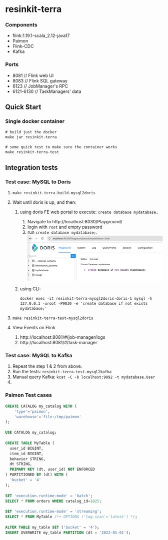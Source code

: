 # resinkit-terra

### Components

- flink:1.19.1-scala_2.12-java17
- Paimon
- Flink-CDC
- Kafka

### Ports

- 8081 // Flink web UI
- 8083 // Flink SQL gateway
- 6123 // JobManager's RPC
- 6121-6130 // TaskManagers' data

## Quick Start

### Single docker container

```shell
# build just the docker
make jar resinkit-terra

# some quick test to make sure the container works
make resinkit-terra-test
```

## Integration tests

### Test case: MySQL to Doris

1. `make resinkit-terra-build-mysql2doris`
2. Wait until doris is up, and then:

   1. using doris FE web portal to execute: `create database mydatabase;`
      1. Navigate to http://localhost:8030/Playground/
      2. login with `root` and empty password
      3. run `create database mydatabase;`. ![alt text](../images/doris_create_mydatabase.png)
   2. using CLI:

      ```shell
      docker exec -it resinkit-terra-mysql2doris-doris-1 mysql -h 127.0.0.1 -uroot -P9030 -e 'create database if not exists mydatabase;'
      ```

3. `make resinkit-terra-test-mysql2doris`
4. View Events on Flink
   1. http://localhost:8081/#/job-manager/logs
   2. http://localhost:8081/#/task-manager

### Test case: MySQL to Kafka

1. Repeat the step 1 & 2 from above.
2. Run the tests: `resinkit-terra-test-mysql2kafka`
3. Manual query Kafka: `kcat -C -b localhost:9092 -t mydatabase.User`
4.

### Paimon Test cases

```sql
CREATE CATALOG my_catalog WITH (
    'type'='paimon',
    'warehouse'='file:/tmp/paimon'
);

USE CATALOG my_catalog;

CREATE TABLE MyTable (
  user_id BIGINT,
  item_id BIGINT,
  behavior STRING,
  dt STRING,
  PRIMARY KEY (dt, user_id) NOT ENFORCED
) PARTITIONED BY (dt) WITH (
  'bucket' = '4'
);

SET 'execution.runtime-mode' = 'batch';
SELECT * FROM orders WHERE catalog_id=1025;

SET 'execution.runtime-mode' = 'streaming';
SELECT * FROM MyTable /*+ OPTIONS ('log.scan'='latest') */;

ALTER TABLE my_table SET ('bucket' = '4');
INSERT OVERWRITE my_table PARTITION (dt = '2022-01-01');
```
